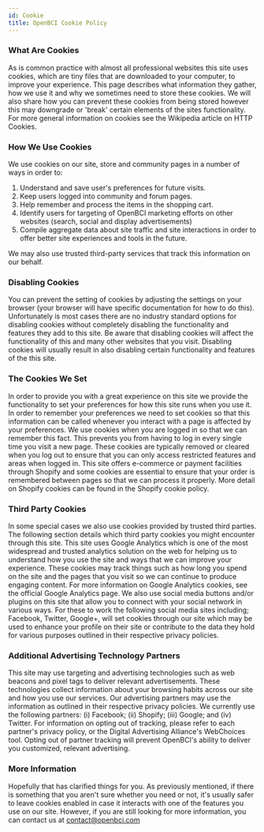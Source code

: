 ```yaml
---
id: Cookie
title: OpenBCI Cookie Policy
---
```


### What Are Cookies

As is common practice with almost all professional websites this site uses cookies, which are tiny files that are downloaded to your computer, to improve your experience. This page describes what information they gather, how we use it and why we sometimes need to store these cookies. We will also share how you can prevent these cookies from being stored however this may downgrade or 'break' certain elements of the sites functionality.
For more general information on cookies see the Wikipedia article on HTTP Cookies.

### How We Use Cookies

We use cookies on our site, store and community pages in a number of ways in order to:

1.  Understand and save user's preferences for future visits.
2.  Keep users logged into community and forum pages.
3.  Help remember and process the items in the shopping cart.
4.  Identify users for targeting of OpenBCI marketing efforts on other websites (search, social and display advertisements)
5.  Compile aggregate data about site traffic and site interactions in order to offer better site experiences and tools in the future.

We may also use trusted third-party services that track this information on our behalf.

### Disabling Cookies

You can prevent the setting of cookies by adjusting the settings on your browser (your browser will have specific documentation for how to do this). Unfortunately is most cases there are no industry standard options for disabling cookies without completely disabling the functionality and features they add to this site. Be aware that disabling cookies will affect the functionality of this and many other websites that you visit. Disabling cookies will usually result in also disabling certain functionality and features of the this site.

### The Cookies We Set

In order to provide you with a great experience on this site we provide the functionality to set your preferences for how this site runs when you use it. In order to remember your preferences we need to set cookies so that this information can be called whenever you interact with a page is affected by your preferences.
We use cookies when you are logged in so that we can remember this fact. This prevents you from having to log in every single time you visit a new page. These cookies are typically removed or cleared when you log out to ensure that you can only access restricted features and areas when logged in.
This site offers e-commerce or payment facilities through Shopify and some cookies are essential to ensure that your order is remembered between pages so that we can process it properly. More detail on Shopify cookies can be found in the Shopify cookie policy.

### Third Party Cookies

In some special cases we also use cookies provided by trusted third parties. The following section details which third party cookies you might encounter through this site.
This site uses Google Analytics which is one of the most widespread and trusted analytics solution on the web for helping us to understand how you use the site and ways that we can improve your experience. These cookies may track things such as how long you spend on the site and the pages that you visit so we can continue to produce engaging content.
For more information on Google Analytics cookies, see the official Google Analytics page.
We also use social media buttons and/or plugins on this site that allow you to connect with your social network in various ways. For these to work the following social media sites including; Facebook, Twitter, Google+, will set cookies through our site which may be used to enhance your profile on their site or contribute to the data they hold for various purposes outlined in their respective privacy policies.

### Additional Advertising Technology Partners

This site may use targeting and advertising technologies such as web beacons and pixel tags to deliver relevant advertisements. These technologies collect information about your browsing habits across our site and how you use our services. Our advertising partners may use the information as outlined in their respective privacy policies. We currently use the following partners: (i) Facebook; (ii) Shopify; (iii) Google; and (iv) Twitter. For information on opting out of tracking, please refer to each partner's privacy policy, or the Digital Advertising Alliance's WebChoices tool. Opting out of partner tracking will prevent OpenBCI's ability to deliver you customized, relevant advertising.

### More Information

Hopefully that has clarified things for you. As previously mentioned, if there is something that you aren't sure whether you need or not, it's usually safer to leave cookies enabled in case it interacts with one of the features you use on our site. However, if you are still looking for more information, you can contact us at [contact@openbci.com](mailto:contact@openbci.com)
